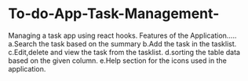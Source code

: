 # To-do-App-Task-Management-
Managing a task app using react hooks.
Features of the Application.....
a.Search the task based on the summary
b.Add the task in the tasklist.
c.Edit,delete and view the task from the tasklist.
d.sorting the table data based on the given column.
e.Help section for the icons used in the application.
